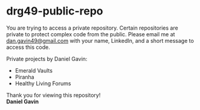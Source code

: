 # drg49-public-repo
You are trying to access a private repository. Certain repositories are private to protect complex code from the public. Please email me at dan.gavin49@gmail.com with your name, LinkedIn, and a short message to access this code.

Private projects by Daniel Gavin:
- Emerald Vaults
- Piranha
- Healthy Living Forums

Thank you for viewing this repository!\
**Daniel Gavin**
